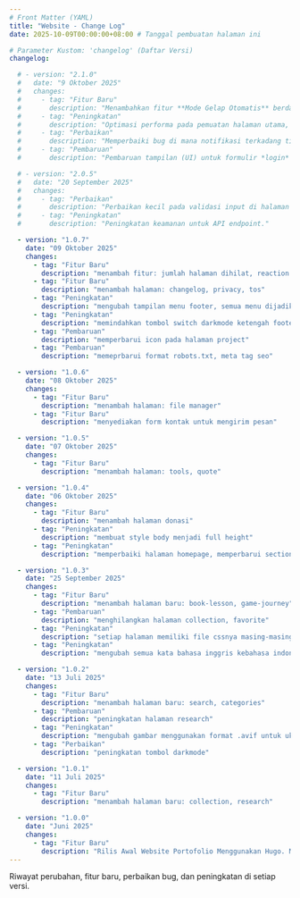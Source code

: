 ```yaml
---
# Front Matter (YAML)
title: "Website - Change Log"
date: 2025-10-09T00:00:00+08:00 # Tanggal pembuatan halaman ini

# Parameter Kustom: 'changelog' (Daftar Versi)
changelog:

  # - version: "2.1.0"
  #   date: "9 Oktober 2025"
  #   changes:
  #     - tag: "Fitur Baru"
  #       description: "Menambahkan fitur **Mode Gelap Otomatis** berdasarkan preferensi sistem operasi pengguna."
  #     - tag: "Peningkatan"
  #       description: "Optimasi performa pada pemuatan halaman utama, mengurangi waktu loading hingga **30%**."
  #     - tag: "Perbaikan"
  #       description: "Memperbaiki bug di mana notifikasi terkadang tidak muncul pada perangkat Android tertentu."
  #     - tag: "Pembaruan"
  #       description: "Pembaruan tampilan (UI) untuk formulir *login* dan *registrasi* agar lebih modern dan responsif."

  # - version: "2.0.5"
  #   date: "20 September 2025"
  #   changes:
  #     - tag: "Perbaikan"
  #       description: "Perbaikan kecil pada validasi input di halaman pengaturan profil."
  #     - tag: "Peningkatan"
  #       description: "Peningkatan keamanan untuk API endpoint."

  - version: "1.0.7"
    date: "09 Oktober 2025"
    changes:
      - tag: "Fitur Baru"
        description: "menambah fitur: jumlah halaman dihilat, reaction postingan clap, wow, hmm referensi velixs"
      - tag: "Fitur Baru"
        description: "menambah halaman: changelog, privacy, tos"        
      - tag: "Peningkatan"
        description: "mengubah tampilan menu footer, semua menu dijadikan satu didalam offcanvas"
      - tag: "Peningkatan"
        description: "memindahkan tombol switch darkmode ketengah footer"
      - tag: "Pembaruan"
        description: "memperbarui icon pada halaman project"
      - tag: "Pembaruan"
        description: "memeprbarui format robots.txt, meta tag seo"        

  - version: "1.0.6"
    date: "08 Oktober 2025"
    changes:
      - tag: "Fitur Baru"
        description: "menambah halaman: file manager"
      - tag: "Fitur Baru"
        description: "menyediakan form kontak untuk mengirim pesan"        

  - version: "1.0.5"
    date: "07 Oktober 2025"
    changes:
      - tag: "Fitur Baru"
        description: "menambah halaman: tools, quote"

  - version: "1.0.4"
    date: "06 Oktober 2025"
    changes:
      - tag: "Fitur Baru"
        description: "menambah halaman donasi"
      - tag: "Peningkatan"
        description: "membuat style body menjadi full height" 
      - tag: "Peningkatan"
        description: "memperbaiki halaman homepage, memperbarui section: education, skills, experince" 

  - version: "1.0.3"
    date: "25 September 2025"
    changes:
      - tag: "Fitur Baru"
        description: "menambah halaman baru: book-lesson, game-journey"
      - tag: "Pembaruan"
        description: "menghilangkan halaman collection, favorite"
      - tag: "Peningkatan"
        description: "setiap halaman memiliki file cssnya masing-masing untuk mempermudah pengembangan" 
      - tag: "Peningkatan"
        description: "mengubah semua kata bahasa inggris kebahasa indonesia"

  - version: "1.0.2"
    date: "13 Juli 2025"
    changes:
      - tag: "Fitur Baru"
        description: "menambah halaman baru: search, categories"
      - tag: "Pembaruan"
        description: "peningkatan halaman research"  
      - tag: "Peningkatan"
        description: "mengubah gambar menggunakan format .avif untuk ukuran yang lebih kecil"          
      - tag: "Perbaikan"
        description: "peningkatan tombol darkmode"                

  - version: "1.0.1"
    date: "11 Juli 2025"
    changes:
      - tag: "Fitur Baru"
        description: "menambah halaman baru: collection, research"

  - version: "1.0.0"
    date: "Juni 2025"
    changes:
      - tag: "Fitur Baru"
        description: "Rilis Awal Website Portofolio Menggunakan Hugo. Menyediakan fitur dasar: halaman beranda, project, post, dan kontak."
---
```


Riwayat perubahan, fitur baru, perbaikan bug, dan peningkatan di setiap versi.